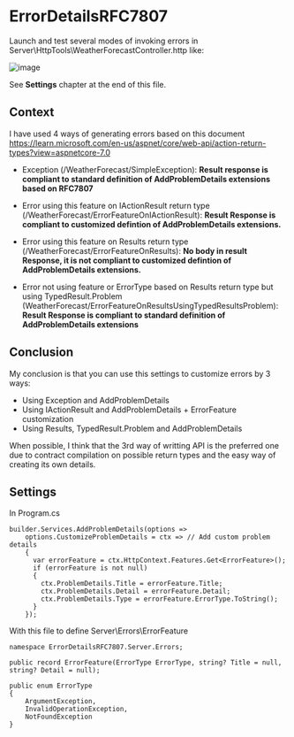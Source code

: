 # ErrorDetailsRFC7807

Launch and test several modes of invoking errors in Server\HttpTools\WeatherForecastController.http like:

![image](https://user-images.githubusercontent.com/12967802/229808994-72fbf08c-d9f4-4e09-a34b-76c9814a08e3.png)

See **Settings** chapter at the end of this file.

## Context

I have used 4 ways of generating errors based on this document https://learn.microsoft.com/en-us/aspnet/core/web-api/action-return-types?view=aspnetcore-7.0

- Exception (/WeatherForecast/SimpleException): 
**Result response is compliant to standard definition of AddProblemDetails extensions based on RFC7807**

- Error using this feature on IActionResult return type (/WeatherForecast/ErrorFeatureOnIActionResult): 
**Result Response is compliant to customized defintion of AddProblemDetails extensions.**

- Error using this feature on Results return type (/WeatherForecast/ErrorFeatureOnResults): 
**No body in result Response, it is not compliant to customized defintion of AddProblemDetails extensions.**

- Error not using feature or ErrorType based on Results return type but using TypedResult.Problem (WeatherForecast/ErrorFeatureOnResultsUsingTypedResultsProblem): 
**Result Response is compliant to standard definition of AddProblemDetails extensions**

## Conclusion

My conclusion is that you can use this settings to customize errors by 3 ways:
- Using Exception and AddProblemDetails
- Using IActionResult and AddProblemDetails + ErrorFeature customization
- Using Results, TypedResult.Problem and AddProblemDetails

When possible, I think that the 3rd way of writting API is the preferred one due to contract compilation on possible return types and the easy way of creating its own details.

## Settings

In Program.cs

```
builder.Services.AddProblemDetails(options =>
    options.CustomizeProblemDetails = ctx => // Add custom problem details
    {
      var errorFeature = ctx.HttpContext.Features.Get<ErrorFeature>();
      if (errorFeature is not null)
      {
        ctx.ProblemDetails.Title = errorFeature.Title;
        ctx.ProblemDetails.Detail = errorFeature.Detail;
        ctx.ProblemDetails.Type = errorFeature.ErrorType.ToString();
      }
    });
```

With this file to define Server\Errors\ErrorFeature

```
namespace ErrorDetailsRFC7807.Server.Errors;

public record ErrorFeature(ErrorType ErrorType, string? Title = null, string? Detail = null);

public enum ErrorType
{
    ArgumentException,
    InvalidOperationException,
    NotFoundException
}
```
